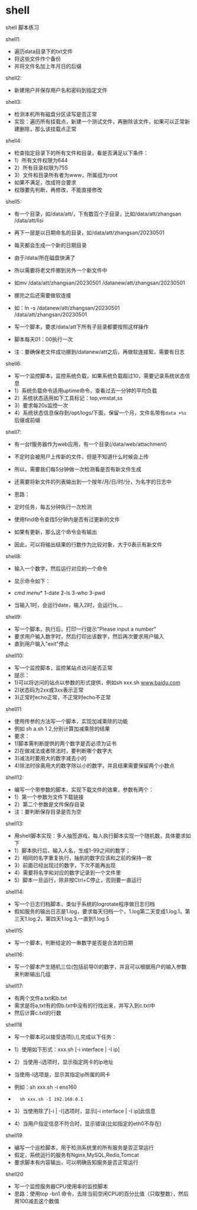 # shell
shell 脚本练习

shell1: 
- 遍历data目录下的txt文件
- 将这些文件作个备份
- 并将文件名加上年月日的后缀

shell2:
- 新建用户并保存用户名和密码到指定文件

shell3:
- 检测本机所有磁盘分区读写是否正常
- 实现：遍历所有挂载点，新建一个测试文件，再删除该文件，如果可以正常新建删除，那么该挂载点正常

shell4:
- 检查指定目录下的所有文件和目录，看是否满足以下条件：
- 1）所有文件权限为644
- 2）所有目录权限为755
- 3）文件和目录所有者为www，所属组为root
- 如果不满足，改成符合要求
- 权限要先判断，再修改，不能直接修改

shell5:
- 有一个目录，如/data/att/，下有数百个子目录，比如/data/att/zhangsan /data/att/lisi
- 再下一层是以日期命名的目录，如/data/att/zhangsan/20230501
- 每天都会生成一个新的日期目录
- 由于/data/所在磁盘快满了
- 所以需要将老文件挪到另外一个新文件中
- 如mv /data/att/zhangsan/20230501 /datanew/att/zhangsan/20230501
- 挪完之后还需要做软连接
- 如：ln -s /datanew/att/zhangsan/20230501 /data/att/zhangsan/20230501

- 写一个脚本，要求/data/att下所有子目录都要按照这样操作
- 脚本每天01：00执行一次
- 注：要确保老文件成功挪到/datanew/att之后，再做软连接絮，需要有日志

shell6:
- 写一个监控脚本，监控系统负载，如果系统负载超过10，需要记录系统状态信息
- 1）系统负载命令适用uptime命令，查看过去一分钟的平均负载
- 2）系统状态适用如下工具标记：top,vmstat,ss
- 3）要求每20s监控一次
- 4）系统状态信息保存到/opt/logs/下面，保留一个月，文件名带有`data +%s`后缀或前缀

shell7:
- 有一台f服务器作为web应用，有一个目录(/data/web/attachment)
- 不定时会被用户上传新的文件，但是不知道什么时候会上传
- 所以，需要我们每5分钟做一次检测看是否有新文件生成
- 还需要将新文件的列表输出到一个按年/月/日/时/分，为名字的日志中

- 思路：
- 定时任务，每五分钟执行一次检测
- 使用find命令查找5分钟内是否有过更新的文件
- 如果有更新，那么这个命令会有输出
- 因此，可以将输出结果的行数作为比较对象，大于0表示有新文件

shell8:
- 输入一个数字，然后运行对应的一个命令

- 显示命令如下：
- *cmd menu** 1-date 2-ls 3-who 3-pwd
- 当输入1时，会运行date，输入2时，会运行ls,...

shell9:
- 写一个脚本，执行后，打印一行提示"Please input a number"
- 要求用户输入数字时，然后打印出该数字，然后再次要求用户输入
- 直到用户输入"exit"停止

shell10:
- 写一个监控脚本，监控某站点访问是否正常
- 提示：
- 1)可以将访问的站点以参数的形式提供，例如sh xxx.sh www.baidu.com
- 2)状态码为2xx或3xx表示正常
- 3)正常时echo正常，不正常时echo不正常

shell11:
- 使用传参的方法写一个脚本，实现加减乘除的功能
- 例如 sh a.sh 1 2,分别计算加减乘除的结果
- 要求：
- 1)脚本需判断提供的两个数字是否必须为证书
- 2)在做减法或者除法时，要判断哪个数字大
- 3)减法时要用大的数字减去小的
- 4)除法时徐奥用大的数字除以小的数字，并且结果需要保留两个小数点

shell12:
- 编写一个带参数的脚本，实现下载文件的效果，参数有两个：
- 1）第一个参数为文件下载链接
- 2）第二个参数是文件保存目录
- 注：要判断保存目录是否为空

shell13:
- 用shell脚本实现：多人抽签游戏，每人执行脚本实现一个随机数，具体要求如下
- 1）脚本执行后，输入人名，生成1-99之间的数字；
- 2）相同的名字重复执行，抽到的数字应该和之前的保持一致
- 3）前面已经出现过的数字，下次不能再出现
- 4）需要将名字和对应的数字记录到一个文件里
- 5）脚本一旦运行，除非按Ctrl+C停止，否则要一直运行

shell14:
- 写一个日志归档脚本，类似于系统的logrotate程序做日志归档
- 假如服务的输出日志是1.log，要求每天归档一个，1.log第二天变成1.log.1，第三天1.log.2，第四天1.log.3,一直到1.log.5

shell15:
- 写一个脚本，判断给定的一串数字是否是合法的日期

shell16:
- 写一个脚本产生随机三位(包括前导0)的数字，并且可以根据用户的输入参数来判断输出几组

shell17:
- 有两个文件a.txt和b.txt
- 需求是将a,txt有的但b.txt中没有的行找出来，并写入到c.txt中
- 然后计算c.txt的行数

shell18
- 写一个脚本可以接受选项[i,I],完成以下任务：
- 1）使用如下形式：xxx.sh [-i interface | -I ip]
- 2）当使用-i选项时，显示指定网卡的ip地址
-    当使用-I选项是，显示其指定ip所属的网卡

- 例如：sh xxx.sh -i ens160
-       sh xxx.sh -I 192.168.0.1
- 3）当使用除了[-i | -I]选项时，显示[-i interface | -I ip]此信息
- 4）当用户指定信息不符合时，显示错误(比如指定的eth0不存在)

shell19
- 编写一个巡检脚本，用于检测系统里的所有服务是否正常运行
- 假定，系统运行的服务有Nginx,MySQL,Redis,Tomcat
- 要求脚本有内容输出，可以明确告知服务是否正常运行

shell20
- 写一个监控服务器CPU使用率的监控脚本
- 思路：使用top -bn1 命令，去除当前空闲CPU的百分比值（只取整数），然后用100减去这个数值

